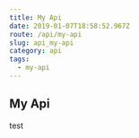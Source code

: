 ```yaml
---
title: My Api
date: 2019-01-07T18:58:52.967Z
route: /api/my-api
slug: api_my-api
category: api
tags:
  - my-api
---
```

## My Api

test

